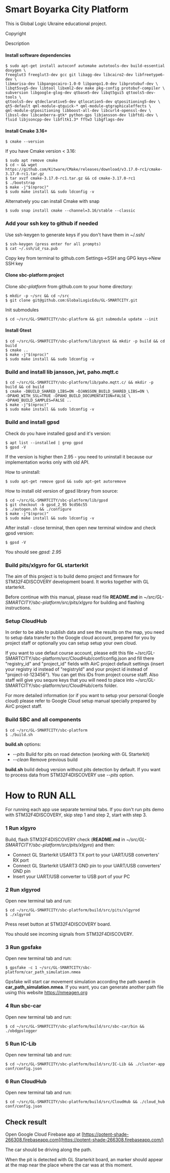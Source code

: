 # Smart Boyarka City Platform

This is Global Logic Ukraine educational project. 

Copyright

Description

#### Install software dependencies
```
$ sudo apt-get install autoconf automake autotools-dev build-essential doxygen \
freeglut3 freeglut3-dev gcc git libagg-dev libcairo2-dev libfreetype6-dev \
libmarisa-dev libpangocairo-1.0-0 libpango1.0-dev libprotobuf-dev \
libqt5svg5-dev libtool libxml2-dev make pkg-config protobuf-compiler \
subversion libgoogle-glog-dev qtbase5-dev libqt5gui5 qttools5-dev-tools \
qttools5-dev qtdeclarative5-dev qtlocation5-dev qtpositioning5-dev \
qt5-default qml-module-qtquick-* qml-module-qtgraphicaleffects \
qml-module-qtpositioning libboost-all-dev libcurl4-openssl-dev \
libssl-dev libcanberra-gtk* python-gps libjansson-dev libftdi-dev \
fluid libjsoncpp-dev libfltk1.3* fftw3 libgflags-dev
```

#### Install Cmake 3.16+
```
$ cmake --version
```
If you have Cmake version < 3.16:
```
$ sudo apt remove cmake
$ cd ~ && wget https://github.com/Kitware/CMake/releases/download/v3.17.0-rc1/cmake-3.17.0-rc1.tar.gz
$ tar xvzf cmake-3.17.0-rc1.tar.gz && cd cmake-3.17.0-rc1
$ ./bootstrap
$ make -j"$(nproc)"
$ sudo make install && sudo ldconfig -v
```

Alternatvely you can install Cmake with snap
```
$ sudo snap install cmake --channel=3.16/stable --classic
```

### Add your ssh key to github if needed

Use ssh-keygen to generate keys if you don't have them in ~/.ssh/
```
$ ssh-keygen (press enter for all prompts)
$ cat ~/.ssh/id_rsa.pub
```
Copy key from terminal to github.com Settings->SSH ang GPG keys->New SSH key

#### Clone sbc-platform project

Clone *sbc-platform* from github.com to your home directory:
```
$ mkdir -p ~/src && cd ~/src
$ git clone git@github.com:GlobalLogicEdu/GL-SMARTCITY.git
```

Init submodules

```
$ cd ~/src/GL-SMARTCITY/sbc-platform && git submodule update --init
```

#### Install Gtest
```
$ cd ~/src/GL-SMARTCITY/sbc-platform/lib/gtest && mkdir -p build && cd build
$ cmake ..
$ make -j"$(nproc)"
$ sudo make install && sudo ldconfig -v
```

### Build and install lib jansson, jwt, paho.mqtt.c

```
$ cd ~/src/GL-SMARTCITY/sbc-platform/lib/paho.mqtt.c/ && mkdir -p build && cd build
$ cmake -DBUILD_SHARED_LIBS=ON -DJANSSON_BUILD_SHARED_LIBS=ON \
-DPAHO_WITH_SSL=TRUE -DPAHO_BUILD_DOCUMENTATION=FALSE \
-DPAHO_BUILD_SAMPLES=FALSE ..
$ make -j"$(nproc)"
$ sudo make install && sudo ldconfig -v
```

### Build and install gpsd

Check do you have installed gpsd and it's version:

```
$ apt list --installed | grep gpsd
$ gpsd -V
```

If the version is higher then 2.95 - you need to uninstall it because our 
implementation works only with old API.

How to uninstall:

```
$ sudo apt-get remove gpsd && sudo apt-get autoremove
```

How to install old version of gpsd library from source:
 
```
$ cd ~/src/GL-SMARTCITY/sbc-platform/lib/gpsd
$ git checkout -b gpsd_2_95 9cd56c55 
$ ./autogen.sh && ./configure
$ make -j"$(nproc)"
$ sudo make install && sudo ldconfig -v
```
After install - close terminal, then open new terminal window and check gpsd version:

```
$ gpsd -V
```
You should see *gpsd: 2.95*

### Build pits/xlgyro for GL starterkit

The aim of this project is to build demo project and firmware for
STM32F4DISCOVERY development board. It works together with GL
starterkit.

Before continue with this manual, please read file **README.md** in
_~/src/GL-SMARTCITY/sbc-platform/src/pits/xlgyro_ for building and flashing instructions.

### Setup CloudHub

In order to be able to publish data and see the results on the map, you need to setup 
data transfer to the Google cloud account, prepared for you by project staff or optionally
you can setup setup your own cloud. 

If you want to use defaut course account, please edit this file 
~/src/GL-SMARTCITY/sbc-platform/src/CloudHub/conf/config.json and fill there "registry_id"
and "project_id" fields with AirC project default settings (insert your registry id instead 
of "registryId" and your project id instead of "project-id-123456").
You can get this IDs from project course staff. Also staff will give you sequre keys 
that you will need to place into ~/src/GL-SMARTCITY/sbc-platform/src/CloudHub/certs folder. 

For more detailed information (or if you want to setup your personal Google cloud)
please refer to Google Cloud setup manual specially prepared by AirC project staff.

### Build SBC and all components

```
$ cd ~/src/GL-SMARTCITY/sbc-platform 
$ ./build.sh 
```
**build.sh** options: 
* _--pits_ Build for pits on road detection (working with GL Starterkit)
* _--clean_ Remove previous build

**build.sh** build debug version without pits detection by default. 
If you want to process data from STM32F4DISCOVERY use *--pits* option.

# How to RUN ALL  

For running each app use separate terminal tabs. If you don't run pits demo
with STM32F4DISCOVERY, skip step 1 and step 2, start with step 3. 


### 1 Run xlgyro

Build, flash STM32F4DISCOVERY check (**README.md** in 
_~/src/GL-SMARTCITY/sbc-platform/src/pits/xlgyro_) and then:
* Connect GL Starterkit USART3 TX port to your UART/USB converters' RX port
* Connect GL Starterkit USART3 GND pin to your UART/USB converters' GND pin
* Insert your UART/USB converter to USB port of your PC 

### 2 Run xlgyrod

Open new terminal tab and run:

```
$ cd ~/src/GL-SMARTCITY/sbc-platform/build/src/pits/xlgyrod
$ ./xlgyrod
```

Press reset button at STM32F4DISCOVERY board.

You should see incoming signals from STM32F4DISCOVERY.

### 3 Run gpsfake

Open new terminal tab and run:

```
$ gpsfake -c 1 ~/src/GL-SMARTCITY/sbc-platform/car_path_simulation.nmea
``` 

Gpsfake will start car movement simulation according the path saved in 
**car_path_simulation.nmea**. If you want, you can generate another path file 
using this website https://nmeagen.org  

### 4 Run sbc-car

Open new terminal tab and run:

```
$ cd ~/src/GL-SMARTCITY/sbc-platform/build/src/sbc-car/bin && ./obdgpslogger
```

### 5 Run IC-Lib

Open new terminal tab and run:

```
$ cd ~/src/GL-SMARTCITY/sbc-platform/build/src/IC-Lib && ./cluster-app conf/config.json
```

### 6 Run CloudHub

Open new terminal tab and run:

```
$ cd ~/src/GL-SMARTCITY/sbc-platform/build/src/CloudHub && ./cloud_hub conf/config.json
```

## Check result

Open Google Cloud Firebase app at [https://potent-shade-266308.firebaseapp.com](https://potent-shade-266308.firebaseapp.com/)

The car should be driving along the path. 

When the pit is detected with GL Starterkit board, an marker should appear at
the map near the place where the car was at this moment.
